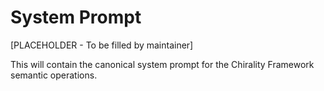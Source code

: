 # System Prompt

[PLACEHOLDER - To be filled by maintainer]

This will contain the canonical system prompt for the Chirality Framework semantic operations.